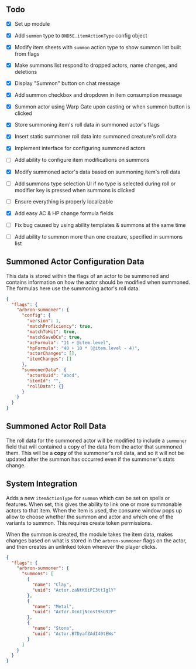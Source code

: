 ## Todo

- [x] Set up module
- [x] Add `summon` type to `DND5E.itemActionType` config object
- [x] Modify item sheets with `summon` action type to show summon list built from flags
- [x] Make summons list respond to dropped actors, name changes, and deletions
- [x] Display "Summon" button on chat message
- [x] Add summon checkbox and dropdown in item consumption message
- [x] Summon actor using Warp Gate upon casting or when summon button is clicked
- [x] Store summoning item's roll data in summoned actor's flags
- [x] Insert static summoner roll data into summoned creature's roll data
- [x] Implement interface for configuring summoned actors
- [ ] Add ability to configure item modifications on summons
- [x] Modify summoned actor's data based on summoning item's roll data
- [ ] Add summons type selection UI if no type is selected during roll or modifier key is pressed when summons is clicked
- [ ] Ensure everything is properly localizable
- [x] Add easy AC & HP change formula fields
- [ ] Fix bug caused by using ability templates & summons at the same time
- [ ] Add ability to summon more than one creature, specified in summons list


## Summoned Actor Configuration Data

This data is stored within the flags of an actor to be summoned and contains information on how the actor should be modified when summoned. The formulas here use the summoning actor's roll data.

```json
{
  "flags": {
    "arbron-summoner": {
      "config": {
        "version": 1,
        "matchProficiency": true,
        "matchToHit": true,
        "matchSaveDCs": true,
        "acFormula": "11 + @item.level",
        "hpFormula": "40 + 10 * (@item.level - 4)",
        "actorChanges": [],
        "itemChanges": []
      },
      "summonerData": {
        "actorUuid": "abcd",
        "itemId": "",
        "rollData": {}
      }
    }
  }
}
```

## Summoned Actor Roll Data

The roll data for the summoned actor will be modified to include a `summoner` field that will contained a copy of the data from the actor that summoned them. This will be a **copy** of the summoner's roll data, and so it will not be updated after the summon has occurred even if the summoner's stats change.

## System Integration

Adds a new `itemActionType` for `summon` which can be set on spells or features. When set, this gives the ability to link one or more summonable actors to that item. When the item is used, the consume window pops up allow to choose whether the summon and actor and which one of the variants to summon. This requires create token permissions.

When the summon is created, the module takes the item data, makes changes based on what is stored in the `arbron-summoner` flags on the actor, and then creates an unlinked token wherever the player clicks.

```json
{
  "flags": {
    "arbron-summoner": {
      "summons": [
        {
          "name": "Clay",
          "uuid": "Actor.zaNtK6iPI3ttIglY"
        },
        {
          "name": "Metal",
          "uuid": "Actor.XcnIjNcost9kG92P"
        },
        {
          "name": "Stone",
          "uuid": "Actor.B7DyafZAdI40tEWs"
        }
      ]
    }
  }
}
```

